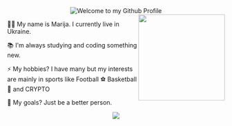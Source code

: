 <div align="center">
  <img src="https://github.com/BrunnerLivio/brunnerlivio/blob/master/images/welcome.png?raw=true" style="max-width: 100%;" alt="Welcome to my Github Profile" />
</div>
<img align='right' src='https://user-images.githubusercontent.com/5713670/87202985-820dcb80-c2b6-11ea-9f56-7ec461c497c3.gif' width='200'>


🤙🏾 My name is Marija. I currently live in Ukraine. 

📚 I'm always studying and coding something new.

⚡ My hobbies? I have many but my interests are mainly in sports like  Football ⚽ Basketball 🏀 and CRYPTO 

🌱 My goals? Just be a better person.

<div align="center" style="display: inline_block"> 
  <a href = "mailto:http.marijafed1511@gmail.com"><img src="https://img.shields.io/badge/-Gmail-%23333?style=for-the-badge&logo=gmail&logoColor=white" target="_blank"></a>
